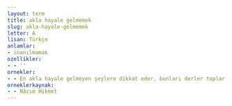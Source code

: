 ```yaml
---
layout: term
title: akla hayale gelmemek
slug: akla-hayale-gelmemek
letter: A
lisan: Türkçe
anlamlar:
- inanılmamak
ozellikler:
- - ''
ornekler:
- - En akla hayale gelmeyen şeylere dikkat eder, bunları derler toplar ve umumi büyük neticeler çıkarır.
orneklerkaynak:
- - Nâzım Hikmet
---
```

